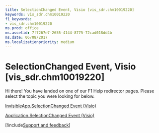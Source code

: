 ```yaml
---
title: SelectionChanged Event, Visio [vis_sdr.chm10019220]
keywords: vis_sdr.chm10019220
f1_keywords:
- vis_sdr.chm10019220
ms.prod: office
ms.assetid: 7f7267e7-2655-4144-8775-72cad018dd4b
ms.date: 06/08/2017
ms.localizationpriority: medium
---
```



# SelectionChanged Event, Visio [vis_sdr.chm10019220]

Hi there! You have landed on one of our F1 Help redirector pages. Please select the topic you were looking for below.

[InvisibleApp.SelectionChanged Event (Visio)](https://msdn.microsoft.com/library/6b621a79-9e12-ce5a-7cd0-9a2e6643d957%28Office.15%29.aspx)

[Application.SelectionChanged Event (Visio)](https://msdn.microsoft.com/library/d2749204-9003-f4a7-1de0-b47d5e6abb1b%28Office.15%29.aspx)

[!include[Support and feedback](~/includes/feedback-boilerplate.md)]